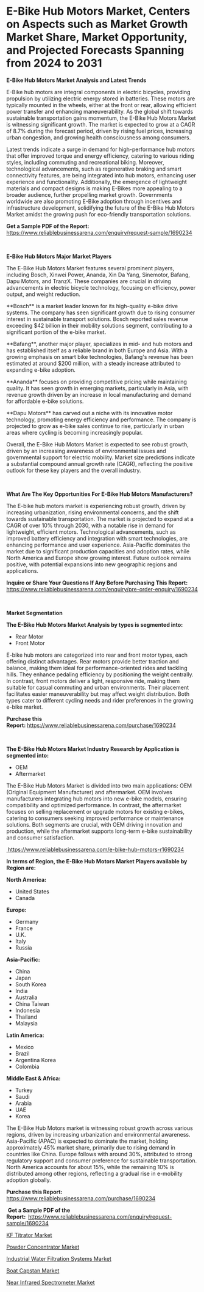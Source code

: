 <p><h1>E-Bike Hub Motors Market, Centers on Aspects such as Market Growth Market Share, Market Opportunity, and Projected Forecasts Spanning from 2024 to 2031</h1></p><p><strong>E-Bike Hub Motors Market Analysis and Latest Trends</strong></p>
<p><p>E-Bike hub motors are integral components in electric bicycles, providing propulsion by utilizing electric energy stored in batteries. These motors are typically mounted in the wheels, either at the front or rear, allowing efficient power transfer and enhancing maneuverability. As the global shift towards sustainable transportation gains momentum, the E-Bike Hub Motors Market is witnessing significant growth. The market is expected to grow at a CAGR of 8.7% during the forecast period, driven by rising fuel prices, increasing urban congestion, and growing health consciousness among consumers.</p><p>Latest trends indicate a surge in demand for high-performance hub motors that offer improved torque and energy efficiency, catering to various riding styles, including commuting and recreational biking. Moreover, technological advancements, such as regenerative braking and smart connectivity features, are being integrated into hub motors, enhancing user experience and functionality. Additionally, the emergence of lightweight materials and compact designs is making E-Bikes more appealing to a broader audience, further propelling market growth. Governments worldwide are also promoting E-Bike adoption through incentives and infrastructure development, solidifying the future of the E-Bike Hub Motors Market amidst the growing push for eco-friendly transportation solutions.</p></p>
<p><strong>Get a Sample PDF of the Report:&nbsp;</strong> <a href="https://www.reliablebusinessarena.com/enquiry/request-sample/1690234?utm_campaign=1740&utm_medium=2&utm_source=Github&utm_content=ia&utm_term=19102024&utm_id=e-bike-hub-motors">https://www.reliablebusinessarena.com/enquiry/request-sample/1690234</a></p>
<p>&nbsp;</p>
<p><strong>E-Bike Hub Motors Major Market Players</strong></p>
<p><p>The E-Bike Hub Motors Market features several prominent players, including Bosch, Xinwei Power, Ananda, Xin Da Yang, Sinemotor, Bafang, Dapu Motors, and TranzX. These companies are crucial in driving advancements in electric bicycle technology, focusing on efficiency, power output, and weight reduction.</p><p>**Bosch** is a market leader known for its high-quality e-bike drive systems. The company has seen significant growth due to rising consumer interest in sustainable transport solutions. Bosch reported sales revenue exceeding $42 billion in their mobility solutions segment, contributing to a significant portion of the e-bike market.</p><p>**Bafang**, another major player, specializes in mid- and hub motors and has established itself as a reliable brand in both Europe and Asia. With a growing emphasis on smart bike technologies, Bafang's revenue has been estimated at around $200 million, with a steady increase attributed to expanding e-bike adoption.</p><p>**Ananda** focuses on providing competitive pricing while maintaining quality. It has seen growth in emerging markets, particularly in Asia, with revenue growth driven by an increase in local manufacturing and demand for affordable e-bike solutions.</p><p>**Dapu Motors** has carved out a niche with its innovative motor technology, promoting energy efficiency and performance. The company is projected to grow as e-bike sales continue to rise, particularly in urban areas where cycling is becoming increasingly popular.</p><p>Overall, the E-Bike Hub Motors Market is expected to see robust growth, driven by an increasing awareness of environmental issues and governmental support for electric mobility. Market size predictions indicate a substantial compound annual growth rate (CAGR), reflecting the positive outlook for these key players and the overall industry.</p></p>
<p>&nbsp;</p>
<p><strong>What Are The Key Opportunities For E-Bike Hub Motors Manufacturers?</strong></p>
<p><p>The E-bike hub motors market is experiencing robust growth, driven by increasing urbanization, rising environmental concerns, and the shift towards sustainable transportation. The market is projected to expand at a CAGR of over 10% through 2030, with a notable rise in demand for lightweight, efficient motors. Technological advancements, such as improved battery efficiency and integration with smart technologies, are enhancing performance and user experience. Asia-Pacific dominates the market due to significant production capacities and adoption rates, while North America and Europe show growing interest. Future outlook remains positive, with potential expansions into new geographic regions and applications.</p></p>
<p><strong>Inquire or Share Your Questions If Any Before Purchasing This Report:</strong> <a href="https://www.reliablebusinessarena.com/enquiry/pre-order-enquiry/1690234?utm_campaign=1740&utm_medium=2&utm_source=Github&utm_content=ia&utm_term=19102024&utm_id=e-bike-hub-motors">https://www.reliablebusinessarena.com/enquiry/pre-order-enquiry/1690234</a></p>
<p>&nbsp;</p>
<p><strong>Market Segmentation</strong></p>
<p><strong>The E-Bike Hub Motors Market Analysis by types is segmented into:</strong></p>
<p><ul><li>Rear Motor</li><li>Front Motor</li></ul></p>
<p><p>E-bike hub motors are categorized into rear and front motor types, each offering distinct advantages. Rear motors provide better traction and balance, making them ideal for performance-oriented rides and tackling hills. They enhance pedaling efficiency by positioning the weight centrally. In contrast, front motors deliver a light, responsive ride, making them suitable for casual commuting and urban environments. Their placement facilitates easier maneuverability but may affect weight distribution. Both types cater to different cycling needs and rider preferences in the growing e-bike market.</p></p>
<p><strong>Purchase this Report:&nbsp;</strong><a href="https://www.reliablebusinessarena.com/purchase/1690234?utm_campaign=1740&utm_medium=2&utm_source=Github&utm_content=ia&utm_term=19102024&utm_id=e-bike-hub-motors">https://www.reliablebusinessarena.com/purchase/1690234</a></p>
<p>&nbsp;</p>
<p><strong>The E-Bike Hub Motors Market Industry Research by Application is segmented into:</strong></p>
<p><ul><li>OEM</li><li>Aftermarket</li></ul></p>
<p><p>The E-Bike Hub Motors Market is divided into two main applications: OEM (Original Equipment Manufacturer) and aftermarket. OEM involves manufacturers integrating hub motors into new e-bike models, ensuring compatibility and optimized performance. In contrast, the aftermarket focuses on selling replacement or upgrade motors for existing e-bikes, catering to consumers seeking improved performance or maintenance solutions. Both segments are crucial, with OEM driving innovation and production, while the aftermarket supports long-term e-bike sustainability and consumer satisfaction.</p></p>
<p><a href="https://www.reliablebusinessarena.com/e-bike-hub-motors-r1690234?utm_campaign=1740&utm_medium=2&utm_source=Github&utm_content=ia&utm_term=19102024&utm_id=e-bike-hub-motors">&nbsp;https://www.reliablebusinessarena.com/e-bike-hub-motors-r1690234</a></p>
<p><strong>In terms of Region, the E-Bike Hub Motors Market Players available by Region are:</strong></p>
<p>
    <p> <strong> North America: </strong>
        <ul>
            <li>United States</li>
            <li>Canada</li>
        </ul>
        </p> 
    <p> <strong> Europe: </strong>
        <ul>
            <li>Germany</li>
            <li>France</li>
            <li>U.K.</li>
            <li>Italy</li>
            <li>Russia</li>
        </ul>
        </p> 
    <p> <strong> Asia-Pacific: </strong>
        <ul>
            <li>China</li>
            <li>Japan</li>
            <li>South Korea</li>
            <li>India</li>
            <li>Australia</li>
            <li>China Taiwan</li>
            <li>Indonesia</li>
            <li>Thailand</li>
            <li>Malaysia</li>
        </ul>
        </p> 
    <p> <strong> Latin America: </strong>
        <ul>
            <li>Mexico</li>
            <li>Brazil</li>
            <li>Argentina Korea</li>
            <li>Colombia</li>
        </ul>
        </p> 
    <p> <strong> Middle East & Africa: </strong>
        <ul>
            <li>Turkey</li>
            <li>Saudi</li>
            <li>Arabia</li>
            <li>UAE</li>
            <li>Korea</li>
        </ul>
    </p>
    </p>
<p><p>The E-Bike Hub Motors market is witnessing robust growth across various regions, driven by increasing urbanization and environmental awareness. Asia-Pacific (APAC) is expected to dominate the market, holding approximately 45% market share, primarily due to rising demand in countries like China. Europe follows with around 30%, attributed to strong regulatory support and consumer preference for sustainable transportation. North America accounts for about 15%, while the remaining 10% is distributed among other regions, reflecting a gradual rise in e-mobility adoption globally.</p></p>
<p><strong>Purchase this Report: </strong><a href="https://www.reliablebusinessarena.com/purchase/1690234?utm_campaign=1740&utm_medium=2&utm_source=Github&utm_content=ia&utm_term=19102024&utm_id=e-bike-hub-motors">https://www.reliablebusinessarena.com/purchase/1690234</a></p>
<p>&nbsp;<strong>Get a Sample PDF of the Report:&nbsp;&nbsp;</strong><a href="https://www.reliablebusinessarena.com/enquiry/request-sample/1690234?utm_campaign=1740&utm_medium=2&utm_source=Github&utm_content=ia&utm_term=19102024&utm_id=e-bike-hub-motors">https://www.reliablebusinessarena.com/enquiry/request-sample/1690234</a></p>
<p><strong></strong></p>
<p><p><a href="https://www.linkedin.com/pulse/kf-titrator-market-trends-insights-type-application-analysis-pknjf?utm_campaign=1740&utm_medium=2&utm_source=Github&utm_content=ia&utm_term=19102024&utm_id=e-bike-hub-motors">KF Titrator Market</a></p><p><a href="https://www.linkedin.com/pulse/powder-concentrator-industry-analysis-report-market-size-cgrpf?utm_campaign=1740&utm_medium=2&utm_source=Github&utm_content=ia&utm_term=19102024&utm_id=e-bike-hub-motors">Powder Concentrator Market</a></p><p><a href="https://issuu.com/reportprime-2/docs/industrial-water-filtration-systems_0c9a796bec39a4?utm_campaign=1740&utm_medium=2&utm_source=Github&utm_content=ia&utm_term=19102024&utm_id=e-bike-hub-motors">Industrial Water Filtration Systems Market</a></p><p><a href="https://www.linkedin.com/pulse/market-leaders-laggards-global-boat-capstan-trends-forecast-sdlzf?utm_campaign=1740&utm_medium=2&utm_source=Github&utm_content=ia&utm_term=19102024&utm_id=e-bike-hub-motors">Boat Capstan Market</a></p><p><a href="https://www.linkedin.com/pulse/insights-near-infrared-spectrometer-market-players-size-geographical-i1glf?utm_campaign=1740&utm_medium=2&utm_source=Github&utm_content=ia&utm_term=19102024&utm_id=e-bike-hub-motors">Near Infrared Spectrometer Market</a></p></p>